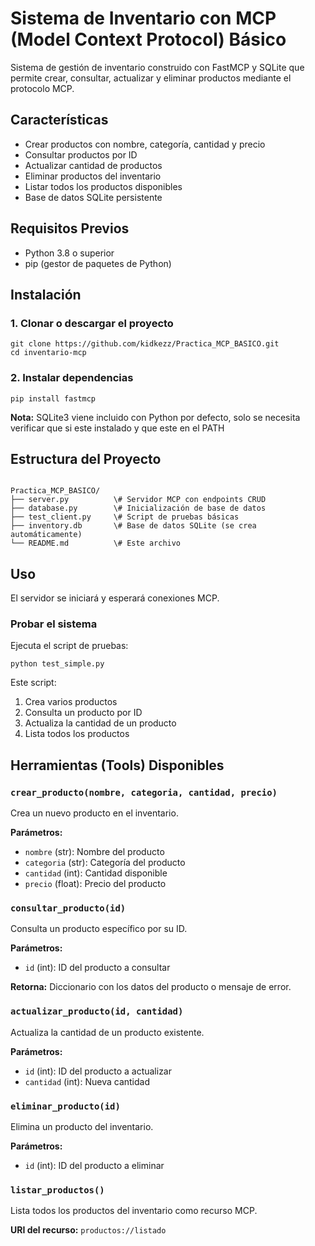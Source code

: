 # Sistema de Inventario con MCP (Model Context Protocol) Básico

Sistema de gestión de inventario construido con FastMCP y SQLite que permite crear, consultar, actualizar y eliminar productos mediante el protocolo MCP.

## Características

- Crear productos con nombre, categoría, cantidad y precio
- Consultar productos por ID
- Actualizar cantidad de productos
- Eliminar productos del inventario
- Listar todos los productos disponibles
- Base de datos SQLite persistente

## Requisitos Previos

- Python 3.8 o superior
- pip (gestor de paquetes de Python)

## Instalación

### 1. Clonar o descargar el proyecto

```
git clone https://github.com/kidkezz/Practica_MCP_BASICO.git
cd inventario-mcp
```



### 2. Instalar dependencias
```
pip install fastmcp
```
**Nota:** SQLite3 viene incluido con Python por defecto, solo se necesita verificar que  si este instalado y que este en el PATH

## Estructura del Proyecto

```

Practica_MCP_BASICO/
├── server.py          \# Servidor MCP con endpoints CRUD
├── database.py        \# Inicialización de base de datos
├── test_client.py     \# Script de pruebas básicas
├── inventory.db       \# Base de datos SQLite (se crea automáticamente)
└── README.md          \# Este archivo

```


## Uso
El servidor se iniciará y esperará conexiones MCP.

### Probar el sistema

Ejecuta el script de pruebas:
```
python test_simple.py
```

Este script:
1. Crea varios productos
2. Consulta un producto por ID
3. Actualiza la cantidad de un producto
4. Lista todos los productos


##  Herramientas (Tools) Disponibles

### `crear_producto(nombre, categoria, cantidad, precio)`
Crea un nuevo producto en el inventario.

**Parámetros:**
- `nombre` (str): Nombre del producto
- `categoria` (str): Categoría del producto
- `cantidad` (int): Cantidad disponible
- `precio` (float): Precio del producto

### `consultar_producto(id)`
Consulta un producto específico por su ID.

**Parámetros:**
- `id` (int): ID del producto a consultar

**Retorna:** Diccionario con los datos del producto o mensaje de error.

### `actualizar_producto(id, cantidad)`
Actualiza la cantidad de un producto existente.

**Parámetros:**
- `id` (int): ID del producto a actualizar
- `cantidad` (int): Nueva cantidad

### `eliminar_producto(id)`
Elimina un producto del inventario.

**Parámetros:**
- `id` (int): ID del producto a eliminar

### `listar_productos()`
Lista todos los productos del inventario como recurso MCP.

**URI del recurso:** `productos://listado`








